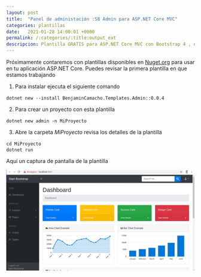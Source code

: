 ```yaml
---
layout: post
title:  "Panel de administación :SB Admin para ASP.NET Core MVC"
categories: plantillas
date:   2021-01-28 14:00:01 +0000
permalink: /:categories/:title:output_ext
descripcion: Plantilla GRATIS para ASP.NET Core MVC con Bootstrap 4 , datatable y HTML5
---
```


Próximamente contaremos con plantillas disponibles en [Nuget.org](https://www.nuget.org/packages/BenjaminCamacho.Templates.Admin/) para usar en tu aplicación ASP.NET Core. Puedes revisar la primera plantilla en que estamos trabajando

1. Para instalar ejecuta el siguiente comando

```
dotnet new --install BenjaminCamacho.Templates.Admin::0.0.4
```

2. Para crear un proyecto con esta plantilla

```
dotnet new admin -n MiProyecto
```

3. Abre la carpeta _MiProyecto_ revisa los detalles de la plantilla

```
cd MiProyecto
dotnet run
```

Aquí un captura de pantalla de la plantilla

<img src="/img/admin.webp" loading="lazy" alt="Captura de pantalla del Panel de administración">
